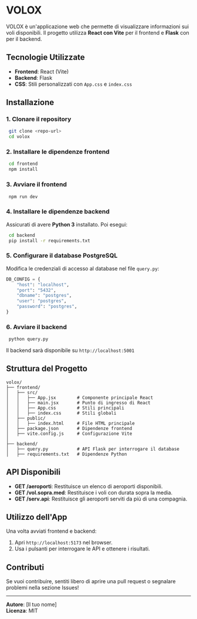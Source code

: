 # VOLOX

VOLOX è un'applicazione web che permette di visualizzare informazioni sui voli disponibili. Il progetto utilizza **React con Vite** per il frontend e **Flask** con per il backend.

## Tecnologie Utilizzate

- **Frontend**: React (Vite)
- **Backend**: Flask
- **CSS**: Stili personalizzati con `App.css` e `index.css`

## Installazione

### 1. Clonare il repository
```sh
 git clone <repo-url>
 cd volox
```

### 2. Installare le dipendenze frontend
```sh
 cd frontend
 npm install
```

### 3. Avviare il frontend
```sh
 npm run dev
```

### 4. Installare le dipendenze backend
Assicurati di avere **Python 3** installato. Poi esegui:
```sh
 cd backend
 pip install -r requirements.txt
```

### 5. Configurare il database PostgreSQL
Modifica le credenziali di accesso al database nel file `query.py`:
```python
DB_CONFIG = {
    "host": "localhost",
    "port": "5432",
    "dbname": "postgres",
    "user": "postgres",
    "password": "postgres",
}
```

### 6. Avviare il backend
```sh
 python query.py
```

Il backend sarà disponibile su `http://localhost:5001`

## Struttura del Progetto

```
volox/
├── frontend/
│   ├── src/
│   │   ├── App.jsx        # Componente principale React
│   │   ├── main.jsx       # Punto di ingresso di React
│   │   ├── App.css        # Stili principali
│   │   ├── index.css      # Stili globali
│   ├── public/
│   │   ├── index.html     # File HTML principale
│   ├── package.json       # Dipendenze frontend
│   ├── vite.config.js     # Configurazione Vite
│
├── backend/
│   ├── query.py           # API Flask per interrogare il database
│   ├── requirements.txt   # Dipendenze Python
```

## API Disponibili

- **GET /aeroporti**: Restituisce un elenco di aeroporti disponibili.
- **GET /vol.sopra.med**: Restituisce i voli con durata sopra la media.
- **GET /serv.api**: Restituisce gli aeroporti serviti da più di una compagnia.

## Utilizzo dell'App
Una volta avviati frontend e backend:
1. Apri `http://localhost:5173` nel browser.
2. Usa i pulsanti per interrogare le API e ottenere i risultati.

## Contributi
Se vuoi contribuire, sentiti libero di aprire una pull request o segnalare problemi nella sezione Issues!

---

**Autore**: [Il tuo nome]  
**Licenza**: MIT

